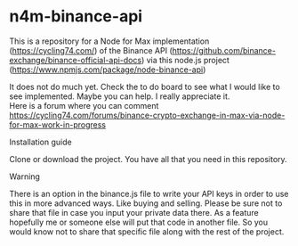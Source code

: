 # n4m-binance-api
This is a repository for a Node for Max implementation (https://cycling74.com/) 
of the Binance API (https://github.com/binance-exchange/binance-official-api-docs) 
via this node.js project (https://www.npmjs.com/package/node-binance-api)

It does not do much yet. Check the to do board to see what I would like to see implemented. Maybe you can help. I really appreciate it.  
Here is a forum where you can comment https://cycling74.com/forums/binance-crypto-exchange-in-max-via-node-for-max-work-in-progress

Installation guide

Clone or download the project. You have all that you need in this repository. 

Warning

There is an option in the binance.js file to write your API keys in order to use this in more advanced ways. Like buying and selling. Please be sure not to share that file in case you input your private data there. As a feature hopefully me or someone else will put that code in another file. So you would know not to share that specific file along with the rest of the project. 

